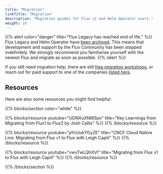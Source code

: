 ```yaml
---
title: "Migration"
linkTitle: "Migration"
description: "Migration guides for Flux v1 and Helm Operator users."
weight: 10
---
```


{{% alert color="danger" title="Flux Legacy has reached end of life." %}}
Flux Legacy and Helm Operator have [been archived](/blog/2022/10/september-2022-update/#flux-legacy-v1-retirement-plan). This means that development and support by the Flux Community has been stopped indefinitely.
We strongly recommend you familiarise yourself with the newest Flux and migrate as soon as possible.
{{% /alert %}}

If you still need migration help, there are still [free migration
workshops](https://bit.ly/FluxMigrationSurvey), or reach out for paid
support to one of the companies [listed here](/support/#commercial-support).

## Resources

Here are also some resources you might find helpful:

{{% blocks/section color="white" %}}

{{% blocks/resource youtube="UDNXuXNM3po" title="Key Learnings from Migrating from Flux1 to Flux2 by Josh Callis" %}}
{{% /blocks/resource %}}

{{% blocks/resource
youtube="pYcUukYGyZE"
title="CNCF Cloud Native Live: Migrating from Flux v1 to Flux with Leigh Capili" %}}
{{% /blocks/resource %}}

{{% blocks/resource
youtube="vwvTwLQhXVI"
title="Migrating from Flux v1 to Flux with Leigh Capili" %}}
{{% /blocks/resource %}}

{{% /blocks/section %}}
